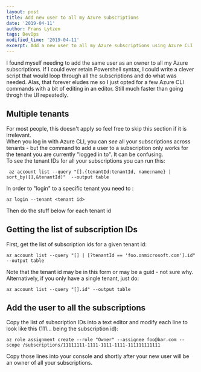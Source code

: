 ```yaml
---
layout: post
title: Add new user to all my Azure subscriptions
date: '2019-04-11'
author: Frans Lytzen
tags: DevOps
modified_time: '2019-04-11'
excerpt: Add a new user to all my Azure subscriptions using Azure CLI
---
```

I found myself needing to add the same user as an owner to all my Azure subscriptions. If I could ever retain Powershell syntax, I could write a clever script that would loop through all the subscriptions and do what was needed. Alas, that forever eludes me so I just opted for a few Azure CLI commands with a bit of editing in an editor. Still much faster than going throgh the UI repeatedly.

## Multiple tenants
For most people, this doesn't apply so feel free to skip this section if it is irrelevant.  
When you log in with Azure CLI, you can *see* all your subscriptions across tenants - but the command to add a user to a subscription only works for the tenant you are currently "logged in to". It can be confusing.  
To see the tenant IDs for all your subscriptions you can run this:
```
 az account list --query "[].{tenantId:tenantId, name:name} | sort_by([],&tenantId)"  --output table
```

In order to "login" to a specific tenant you need to :
```
az login --tenant <tenant id>
```
 Then do the stuff below for each tenant id

## Getting the list of subscription IDs
First, get the list of subscription ids for a given tenant id:
```
az account list --query "[] | [?tenantId == 'foo.onmicrosoft.com'].id" --output table
```
Note that the tenant id may be in this form or may be a guid - not sure why.  
Alternatively, if you only have a single tenant, just do:
```
az account list --query "[].id" --output table
```

## Add the user to all the subscriptions

Copy the list of subscription IDs into a text editor and modify each line to look like this (111... being the subscription id):
```
az role assignment create --role "Owner" --assignee foo@bar.com --scope /subscriptions/11111111-1111-1111-1111-111111111111
```

Copy those lines into your console and shortly after your new user will be an owner of all your subscriptions.
